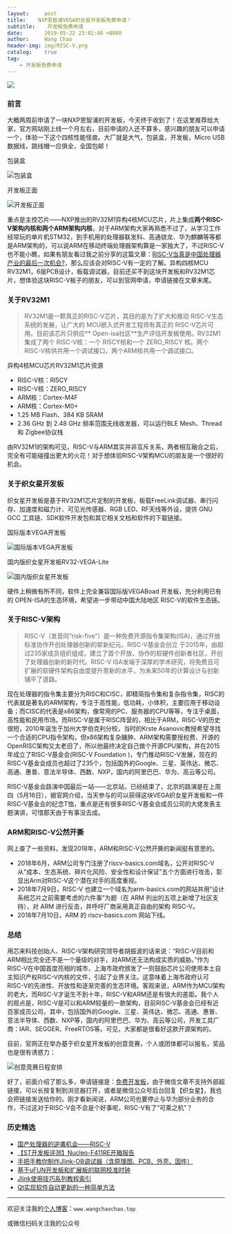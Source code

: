 ```yaml
---
layout:     post
title:    NXP恩智浦VEGA织女星开发板免费申请！
subtitle:	 开发板免费申请
date:       2019-05-22 23:02:40 +0800
author:     Wang Chao
header-img: img/RISC-V.png
catalog:    true
tag:
    - 开发板免费申请
---
```


![](https://wcc-blog.oss-cn-beijing.aliyuncs.com/img/VegaLite/vega_free.jpg)

### 前言

大概两周前申请了一块NXP恩智浦的开发板，今天终于收到了！在这里推荐给大家，官方网站刚上线一个月左右，目前申请的人还不算多，感兴趣的朋友可以申请一个，体验一下这个四核性能怪兽。大厂就是大气，包装盒，开发板，Micro USB数据线，跳线帽一应俱全，全国包邮！

包装盒

![包装盒](https://wcc-blog.oss-cn-beijing.aliyuncs.com/img/VegaLite/%E5%A4%96%E5%8C%85%E8%A3%85.jpg)

开发板正面

![开发板正面](https://wcc-blog.oss-cn-beijing.aliyuncs.com/img/VegaLite/%E5%BC%80%E5%8F%91%E6%9D%BF%E6%AD%A3%E9%9D%A2.jpg)

重点是主控芯片——NXP推出的RV32M1异构4核MCU芯片，片上集成**两个RISC-V架构内核和两个ARM架构内核**，对于ARM架构大家再熟悉不过了，从学习工作经常玩的单片机STM32，到手机用的处理器联发科、高通骁龙、华为麒麟等等都是ARM架构的，可以说ARM在移动终端处理器架构算是一家独大了，不过RISC-V也不能小瞧，如果有朋友看过我之前分享的这篇文章：[RISC-V当真是中国处理器产业的最后一次机会?](https://mp.weixin.qq.com/s?__biz=MzUzNzk2NTMxMw==&mid=2247484055&idx=1&sn=149af2be86e491c7e0fbfb139834aa84&chksm=fadfa4f9cda82defc37ed5f51b5b5ef7d944296201e104e668cb6402e09a44a8250eb4eda10d&token=213358249&lang=zh_CN#rd)，那么应该会对RISC-V有一定的了解。异构四核MCU RV32M1，6层PCB设计，板载调试器，目前还买不到这块开发板和RV32M1芯片，想体验这块RISC-V板子的朋友，可以到官网申请，申请链接在文章末尾。

### 关于RV32M1

> RV32M1是一颗真正的RISC-V芯片，其目的是为了扩大和推动 RISC-V生态系统的发展，让广大的 MCU嵌入式开发工程师有真正的 RISC-V芯片可用。目前该芯片只供应** Open-isa社区**生产评估开发板使用。RV32M1 集成了两个 RISC-V核：一个 RI5CY核和一个 ZERO_RISCY 核。两个 RISC-V核供共用一个调试接口，两个ARM核共用一个调试接口。

异构4核MCU芯片RV32M1芯片资源

- RISC-V核：RI5CY
- RISC-V核：ZERO_RISCY
- ARM核：Cortex-M4F
- ARM核：Cortex-M0+
- 1.25 MB Flash、384 KB SRAM
-  2.36 GHz 到 2.48 GHz 频率范围无线收发器，可以运行BLE Mesh、Thread和 Zigbee协议栈

由RV32M1的架构可见，RISC-V与ARM其实并非互斥关系，两者相互融合之后，完全有可能碰撞出更大的火花！对于想体验RISC-V架构MCU的朋友是一个很好的机会。

### 关于织女星开发板

织女星开发板是基于RV32M1芯片定制的开发板，板载FreeLink调试器、串行闪存、加速度和磁力计、可见光传感器、RGB LED、RF天线等外设，提供 GNU GCC 工具链、SDK软件开发包和其它相关文档和软件的下载链接。

国际版本VEGA开发板

![国际版本VEGA开发板](https://isastaging.wpengine.com/wp-content/uploads/2018/11/board.png)

国内版织女星开发板RV32-VEGA-Lite

![国内版织女星开发板](http://open-isa.cn/wp-content/uploads/2019/04/yelloangle.png)

硬件上稍微有所不同，软件上完全兼容国际版VEGABoad 开发板，充分利用已有的 OPEN-ISA的生态环境，希望进一步带动中国大陆地区 RISC-V的软件生态链。

### 关于RISC-V架构

> RISC-V（发音同“risk-five”）是一种免费开源指令集架构(ISA)，通过开放标准协作开创处理器创新的崭新纪元。RISC-V基金会创立 于2015年，由超过235家成员组织组成，建立了首个开放、协作的软硬件创新者社区，开创了处理器创新的新时代。RISC-V ISA发端于深厚的学术研究，将免费且可扩展的软硬件架构自由度提升至新的水平，为未来50年的计算设计与创新铺平了道路。

现在处理器的指令集主要分为RISC和CISC，即精简指令集和复杂指令集，RISC的代表就是著名的ARM架构，专注于高性能，低功耗，小体积，主要应用于移动设备；而CISC的代表是x86架构，像常用的PC、服务器的CPU等等，专注于桌面，高性能和民用市场。而RISC-V是属于RISC阵营的，相比于ARM，RISC-V的历史很短，2010年诞生于加州大学伯克利分校，当时的Krste Asanovic教授希望寻找一个合适的CPU指令架构，但x86架构复杂臃肿、ARM架构需要授权费、开源的OpenRISC架构又太老旧了，所以他最终决定自己做个开源CPU架构，并在2015年成立了RISC-V基金会(RISC-V Foundation )，专门推动RISC-V发展，现在的RISC-V基金会成员也超过了235个，包括国外的Google、三星、英伟达、微芯、高通、惠普、意法半导体、西数、NXP，国内的阿里巴巴、华为、高云等公司。

RISC-V基金会路演中国最后一站——北京站，已经结束了，北京的路演是在上周四（5月16日），据官网介绍，当天参与的可以获得这块VEGA织女星开发板和一件RISC-V基金会的纪念T恤，重点是还有很多RISC-V基金会成员公司的大佬发表主题演讲，可惜那天由于有事没去成。

### ARM和RISC-V公然开撕

网上查了一些资料，发现2018年，ARM和RISC-V公然开撕的新闻挺有意思的。

- 2018年6月，ARM公司专门注册了riscv-basics.com域名，公开对RISC-V从“成本、生态系统、碎片化风险、安全性和设计保证”五个方面进行攻击，彰显出Arm对RISC-V这个潜在对手的高度重视。
- 2018年7月9日，RISC-V 也建立一个域名为arm-basics.com的网站并用“设计系统芯片之前需要考虑的六件事”为题（在 ARM 列出的五项上新增了社区支持），对 ARM 进行反击，并呼吁厂商采用真正自由的架构 RISC-V。
- 2018年7月10日，ARM 的 riscv-basics.com 网站下线。

### 总结

用芯来科技创始人、RISC-V架构研究领导者胡振波的话来说：“RISC-V目前和ARM相比完全还不是一个量级的对手，对ARM还无法构成实质的威胁。”作为RISC-V在中国首度亮相的城市，上海市政府颁发了一则鼓励芯片公司使用本土自主知识产权RISC-V内核的文件，引起了业界关注。这意味着上海市政府认可RISC-V的先进性、开放性和逐渐完善的生态环境。客观来说，ARM作为MCU架构的老大，而RISC-V才诞生不到十年，RISC-V和ARM还是有很大的差距。我个人的观点是，RISC-V是可以和ARM较量的一款架构，目前RISC-V基金会已经有近百家成员公司，其中，包括国外的Google、三星、英伟达、微芯、高通、惠普、意法半导体、西数、NXP等，国内的阿里巴巴、华为、高云等公司，开发工具厂商：IAR、SEGGER、FreeRTOS等。可见，大家都是很看好这款开源架构的。

目前，官网正在举办基于织女星开发板的创意竞赛，个人或团体都可以报名，奖品也是很有诱惑力：

![创意竞赛日程安排](https://wcc-blog.oss-cn-beijing.aliyuncs.com/img/ESBF_190420/%E5%88%9B%E6%84%8F%E5%A4%A7%E8%B5%9B.jpg)

好了，前面介绍了那么多，申请链接是：[免费开发板](https://open-isa.cn/%E5%85%8D%E8%B4%B9%E5%BC%80%E5%8F%91%E6%9D%BF/)，由于微信文章不支持外部超链接，可以长按复制到浏览器打开，或者是微信公众号后台回复【织女星】，我也会把链接发送给你的。刚才看新闻说，ARM公司也要停止与华为部分业务的合作，不过这对于RISC-V会不会是个好事呢，RISC-V有了“可乘之机”？

### 历史精选

- [国产处理器的逆袭机会——RISC-V](http://www.wangchaochao.top/2019/04/27/ESBF/)
- [【ST开发板评测】Nucleo-F411RE开箱报告](https://www.wangchaochao.top/2019/05/17/Nucleo-F411RE/)
- [手把手教你制作Jlink-OB调试器（含原理图、PCB、外壳、固件）](http://www.wangchaochao.top/2019/05/10/Open-JlinkOB/)
- [基于uFUN开发板和扩展板的联网校准时钟](http://www.wangchaochao.top/2019/04/08/uFun-Extend/)
- [Jlink使用技巧系列教程索引](http://www.wangchaochao.top/2019/01/17/Jlink-series/)
- [Qt实现软件自动更新的一种简单方法](http://www.wangchaochao.top/2019/03/31/Qt-Update/)

--------

欢迎关注我的[个人博客](http://www.wangchaochao.top)：`www.wangchaochao.top`

或微信扫码关注我的公众号



